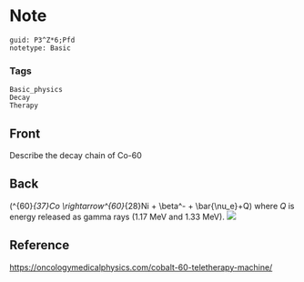 # Note
```
guid: P3^Z*6;Pfd
notetype: Basic
```

### Tags
```
Basic_physics
Decay
Therapy
```

## Front
Describe the decay chain of Co-60

## Back
\(^{60}_{37}Co \rightarrow^{60}_{28}Ni + \beta^- + \bar{\nu_e}+Q\) where <i>Q</i> is energy released as gamma rays (1.17 MeV and 1.33 MeV).
<img src="paste-cbc2a48469bc69c0bc6c153bf776d872a4905267.png">

## Reference
<a href="https://oncologymedicalphysics.com/cobalt-60-teletherapy-machine/">https://oncologymedicalphysics.com/cobalt-60-teletherapy-machine/</a>
